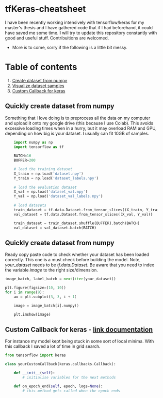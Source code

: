 # tfKeras-cheatsheet
I have been recently working intensively with tensorflow/keras for my master's thesis and I have gathered code that if I had beforehand, it could have saved me some time. I will try to update this repository constantly with good and useful stuff. Contribuitions are welcomed.

- More is to come, sorry if the following is a little bit messy.


# Table of contents
1. [Create dataset from numpy](#dataset_numpy)
2. [Visualize dataset samples](#visualize_samples)
3. [Custom Callback for keras](#custom_callbacks)


## Quickly create dataset from numpy <a name="dataset_numpy"></a>
Something that I love doing is to preprocess all the data on my computer and upload it onto my google drive (this because I use Colab). This avoids excessive loading times when in a hurry, but it may overload RAM and GPU, depending on how big is your dataset. I usually can fit 10GB of samples.

```python
    import numpy as np
    import tensorflow as tf
    
    BATCH=16
    BUFFER=200

    # load the training dataset
    X_train = np.load('dataset.npy')
    Y_train = np.load('dataset_labels.npy')
    
    # load the evaluation dataset
    X_val = np.load('dataset_val.npy')
    Y_val = np.load('dataset_val_labels.npy')
    
    # load datasets 
    train_dataset = tf.data.Dataset.from_tensor_slices((X_train, Y_train))
    val_dataset = tf.data.Dataset.from_tensor_slices((X_val, Y_val))

    train_dataset = train_dataset.shuffle(BUFFER).batch(BATCH)
    val_dataset = val_dataset.batch(BATCH)

```

## Quickly create dataset from numpy <a name="dataset_numpy"></a>
Ready copy paste code to check whether your dataset has been loaded correctly. This one is a must check before building the model.
Note, <em>your_dataset</em> needs to be <em>tf.data.Dataset</em>. Be aware that you need to index the variable <em>image</em> to the right size/dimension.

```python
image_batch, label_batch = next(iter(your_dataset))

plt.figure(figsize=(10, 10))
for i in range(9):
    ax = plt.subplot(3, 3, i + 1)

    image = image_batch[i].numpy()

    plt.imshow(image)
```


## Custom Callback for keras - [link documentation](https://www.tensorflow.org/guide/keras/custom_callback) <a name="custom_callbacks"></a>
For instance my model kept being stuck in some sort of local minima. With this callback I saved a lot of time in grid search.

```python
from tensorflow import keras

class yourCustomCallback(keras.callbacks.Callback):

    def __init__(self):
        # initialise variables for the next methods

    def on_epoch_end(self, epoch, logs=None):
        # this method gets called when the epoch ends
```
      
